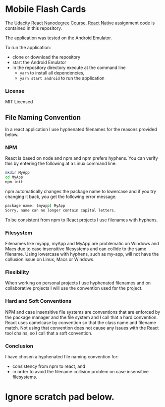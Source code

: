 # Mobile Flash Cards

The
[Udacity React Nanodegree Course](https://www.udacity.com/course/react-nanodegree--nd019),
[React Native](https://facebook.github.io/react-native/)
assignment code is contained in this repository.

The application was tested on the Android Emulator.

To run the application:

  - clone or download the repository
  - start the Android Emulator
  - in the repository directory execute at the command line
    - `yarn` to install all dependencies,
    - `yarn start android` to run the application

### License

MIT Licensed

## File Naming Convention
In a react application I use hyphenated filenames for the reasons provided below.

### NPM
React is based on node and npm and npm prefers hyphens.
You can verify this by entering the following at a Linux command line.
```sh
mkdir MyApp
cd MyApp
npm init
```
npm automatically changes the package name to lowercase and if you try changing
it back, you get the following error message.
```sh
package name: (myapp) MyApp
Sorry, name can no longer contain capital letters.
```
To be consistent from npm to React projects I use filenames with hyphens.

### Filesystem
Filenames like myapp, myApp and MyApp are problematic on Windows and Macs
due to case insensitive filesystems and can collide to the same filename.
Using lowercase with hyphens, such as my-app, will not have the collusion
issue on Linux, Macs or Windows.

### Flexibility
When working on personal projects I use hyphenated filenames and on
collaborative projects I will use the convention used for the project.

### Hard and Soft Conventions
NPM and case insensitive file systems are conventions that are enforced by the
package manager and the file system and I call that a hard convention.
React uses camelcase by convention so that the class name and filename match.
Not using that convention does not cause any issues with the React tool chains,
so I call that a soft convention.

### Conclusion
I have chosen a hyphenated file naming convention for:
  - consistency from npm to react, and
  - in order to avoid the filename collision problem on case insensitive filesystems.


# Ignore scratch pad below.
